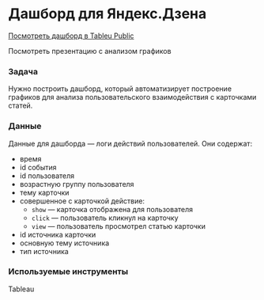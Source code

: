 # Дашборд для Яндекс.Дзена

[Посмотреть дашборд в Tableu Public](https://public.tableau.com/app/profile/alexander.saushev/viz/__16202197496380/_?publish=yes)

Посмотреть презентацию с анализом графиков

### Задача

Нужно построить дашборд, который автоматизирует построение графиков для анализа пользовательского взаимодействия с карточками статей.

### Данные

Данные для дашборда — логи действий пользователей. Они содержат:

- время
- id события
- id пользователя
- возрастную группу пользователя
- тему карточки
- совершенное с карточкой действие:
    - `show` — карточка отображена для пользователя
    - `click` — пользователь кликнул на карточку
    - `view` — пользователь просмотрел статью карточки
- id источника карточки
- основную тему источника
- тип источника

### Используемые инструменты

Tableau